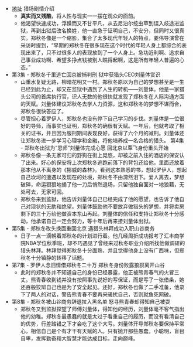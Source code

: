 

- [地址](http://www.tvmao.com/drama/KjEeMWg=/episode)
 猎场剧情介绍
    - **真实而又残酷**，将人性与现实一一摆在观众的面前。
    - 他渴望快速成功，浮躁而又不甘平凡，从去尼泊尔挖虫草到误入歧途进监狱，再到出狱后改名换姓，他一直急于证明自己，不安分，但同时又很真实。郑秋冬像是一个缩影，集合了太多现代年轻人的特点，姜伟导演曾在采访时提到，“早期的郑秋冬在很多现在这个时代的年轻人身上都综合的表现出来了，只不过很多人的表现放到了一个人身上。急功近利啊、追求自己事业成功啊、希望多挣点钱被别人瞧得起啊，这是所有年轻人普遍的心态。”
- 第3集 - 郑秋冬千里逃亡回京被捕判刑 狱中获猎头CEO刘量体赏识
    - 山重水复疑无路，柳暗花明又一村。郑秋冬原以为自己的梦想甚至是一生已经到此为止，却又在监狱中遇到了人生的转机——刘量体。他是一家猎头公司的首席执行官，识人无数的他很快就发现了郑秋冬在人际沟通方面的天赋。刘量体建议郑秋冬去学人力资源，这和郑秋冬的梦想不谋而合，郑秋冬很快答应了。
    - 尽管担心着罗伊人，郑秋冬也没有停下自己学习的步伐。刘量体是一位很好的导师，而事实也证明，郑秋冬的确很有天赋。一年后，他就考取了相关的证书，并且因为服刑期间表现良好，获得了六个月的减刑。刘量体还让郑秋冬进一步学习心理学和金融，将他培养成一名合格的猎头。
第4集 - 郑秋冬出狱为“恩师”刘量体完成心愿 回北京以覃飞身份重头开始
    - 郑秋冬像一条无家可归的野狗在街上晃悠，却被之前入住的酒店的保安认了出来。好心的保安将上次郑秋冬逃跑前落下的背包还给他，里面还放着那本他从不离身的《挪威的森林》。看到这本熟悉的书，想起罗伊人，想起自己坎坷的遭遇以及现在的处境，郑秋冬不由潸然泪下。爱人离去，梦想破碎，命运狠狠地捅了他一刀后悄然退场，只留他独自面对一地狼藉，无处可去，无家可回。
    - 郑秋冬来到监狱，他告诉刘量体自己已经完成了他的愿望，也告诉了他自己对现状的无助和绝望。刘量体鼓励他不要放弃做猎头的梦想，并将卖房剩下的三十万给他做资本东山再起。刘量体的信任和支持让郑秋冬十分感动，他承诺自己一定会努力，等十年后再来接刘量体出狱。
 - 第5集 - 郑秋冬改头换面重回北京 遇猎头林拜成功入职山谷商务
    - 日子一点一滴朝着郑秋冬的计划进行着。他几经周折成功报考了汇丰商学院NBA学位秋季班，却不巧遇见了曾经来过秋冬职业介绍所找他做调研的猎头林拜。林拜觉得郑秋冬十分面熟，并且觉得他身上没有广西味，但郑秋冬十分镇静的转移了话题。
- 第7集 - 罗伊人念旧情借郑秋冬二十万 郑秋冬身份败露狼狈离开山谷
    - 此时的郑秋冬并不知道自己的身份已经暴露，他正被熊青春气的火冒三丈。熊青春收到钱并没有按照事先说好的写保证，而是写了一张借条，她还百般狡辩自己也是为了安全起见。还好，郑秋冬也做了二手准备，他录下了两人的对话，警告熊青春不要再来骚扰自己，否则就鱼死网破。
- 第8集 - 郑秋冬被山谷商务辞退拉入黑名单 怒寻熊青春却得知自己被耍
    - 郑秋冬又到监狱探望了师傅刘量体，得知他的经历，刘量体毫不客气指出他的幼稚。郑秋冬最愚蠢的就是太过于看重自己的履历，而没有看清自己的优势，行差踏错之下才会吃了这个大亏。刘量体开导郑秋冬要保持平常心，相信自己是个有才干有天赋的人。只有抛开那些愚蠢，小聪明，盲目自卑，发挥勤奋和大智慧才能达成目标，走向巅峰。
 